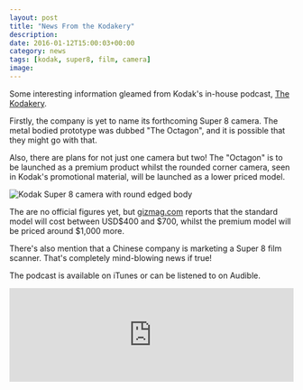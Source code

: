 ```yaml
---
layout: post
title: "News From the Kodakery"
description: 
date: 2016-01-12T15:00:03+00:00
category: news
tags: [kodak, super8, film, camera]
image:
---
```


Some interesting information gleamed from Kodak's in-house podcast, [The Kodakery](http://www.kodak.com/ek/US/en/corp/Podcasts/Kodakery/default.htm?CID=go&idhbx=kodakery).

Firstly, the company is yet to name its forthcoming Super 8 camera. The metal bodied prototype was dubbed "The Octagon", and it is possible that they might go with that.

Also, there are plans for not just one camera but two! The "Octagon" is to be launched as a premium product whilst the rounded corner camera, seen in Kodak's promotional material, will be launched as a lower priced model.

<img src="{{ site.baseurl }}/assets/kodakreboot/Super_8_Round_399_White.jpg" alt="Kodak Super 8 camera with round edged body">

The are no official figures yet, but [gizmag.com](http://www.gizmag.com/kodak-super-8-movie-camera/41237/) reports that the standard model will cost between USD$400 and $700, whilst the premium model will be priced around $1,000 more.

There's also mention that a Chinese company is marketing a Super 8 film scanner. That's completely mind-blowing news if true!

The podcast is available on iTunes or can be listened to on Audible.

<iframe width="100%" height="166" scrolling="no" frameborder="no" src="https://w.soundcloud.com/player/?url=https%3A//api.soundcloud.com/tracks/240928122&amp;color=ff5500&amp;auto_play=false&amp;hide_related=false&amp;show_comments=true&amp;show_user=true&amp;show_reposts=false"></iframe>